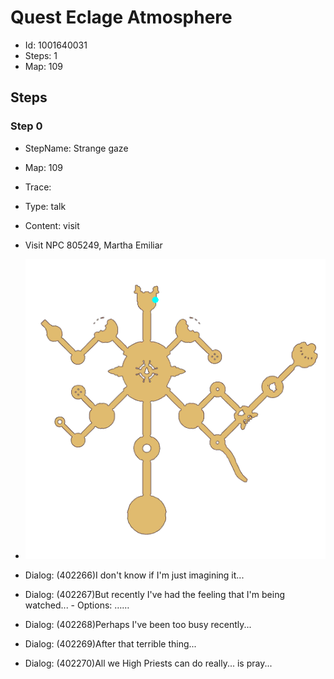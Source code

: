 # Quest Eclage Atmosphere

- Id: 1001640031
- Steps: 1
- Map: 109

## Steps

### Step 0
- StepName:  Strange gaze
- Map:  109
- Trace:  
- Type:  talk
- Content:  visit
- Visit NPC 805249, Martha Emiliar

- ![images/1001640031_0.png](images/1001640031_0.png)
- Dialog: (402266)I don't know if I'm just imagining it...
- Dialog: (402267)But recently I've had the feeling that I'm being watched... - Options: ……
- Dialog: (402268)Perhaps I've been too busy recently...
- Dialog: (402269)After that terrible thing...
- Dialog: (402270)All we High Priests can do really... is pray...


